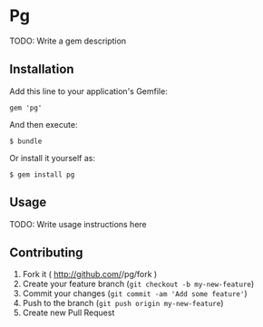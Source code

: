 # Pg

TODO: Write a gem description

## Installation

Add this line to your application's Gemfile:

    gem 'pg'

And then execute:

    $ bundle

Or install it yourself as:

    $ gem install pg

## Usage

TODO: Write usage instructions here

## Contributing

1. Fork it ( http://github.com/<my-github-username>/pg/fork )
2. Create your feature branch (`git checkout -b my-new-feature`)
3. Commit your changes (`git commit -am 'Add some feature'`)
4. Push to the branch (`git push origin my-new-feature`)
5. Create new Pull Request
